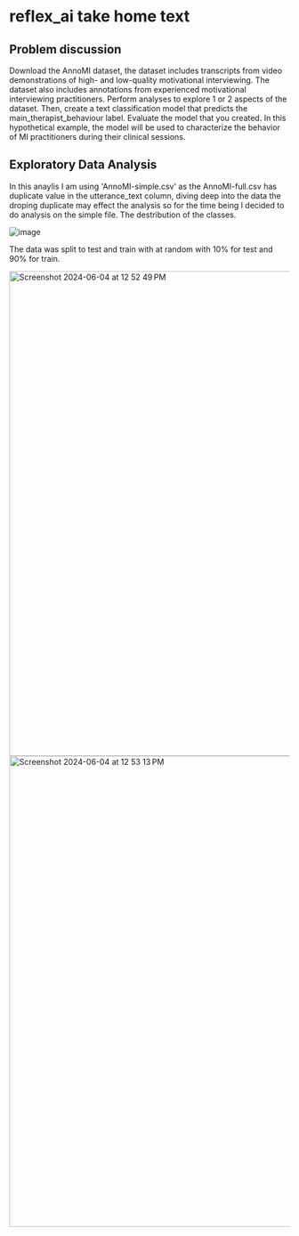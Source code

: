 # reflex_ai take home text
## Problem discussion
Download the AnnoMI dataset, the dataset includes transcripts from
  video demonstrations of high- and low-quality motivational interviewing. The dataset also
  includes annotations from experienced motivational interviewing practitioners.
  Perform analyses to explore 1 or 2 aspects of the dataset. 
  Then, create a text classification
  model that predicts the main_therapist_behaviour label. Evaluate the model that you created. In
  this hypothetical example, the model will be used to characterize the behavior of MI practitioners
  during their clinical sessions.

  ## Exploratory Data Analysis

In this anaylis I am using 'AnnoMI-simple.csv' as the AnnoMI-full.csv has duplicate value in the utterance_text column, diving deep into the data the droping duplicate may effect the analysis so for the time being I decided to do analysis on the simple file.
The destribution of the classes.

![image](https://github.com/SushaSureshh/reflex_ai/assets/35441892/01917d5f-20d3-40d4-908a-8188c51e32d9)

The data was split to test and train with at random with 10% for test and 90% for train.

<img width="871" alt="Screenshot 2024-06-04 at 12 52 49 PM" src="https://github.com/SushaSureshh/reflex_ai/assets/35441892/cb03e763-2401-4f3c-80ff-472cfc822a6d">

<img width="846" alt="Screenshot 2024-06-04 at 12 53 13 PM" src="https://github.com/SushaSureshh/reflex_ai/assets/35441892/14050e49-5301-430f-b9bc-9974454e6704">






  
